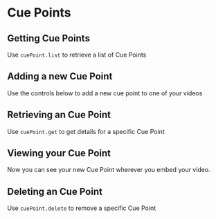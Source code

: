 <!--METADATA
{
  "icon": "columns",
  "sortOrder": 300,
  "tags": [
    "cuePoint",
    "media"
  ],
  "keywords": [],
  "summary": "Learn how to create cue points and listen for them during playback"
}
-->

# Cue Points


## Getting Cue Points
Use `cuePoint.list` to retrieve a list of Cue Points

<!--APICALL
{
  "method": "get",
  "path": "/service/cuepoint_cuepoint/action/list",
  "parameters": [
    {
      "name": "filter[cuePointTypeEqual]",
      "default": "codeCuePoint.Code",
      "hidden": true
    },
    {
      "name": "filter[entryIdEqual]",
      "dynamicEnum": {
        "path": "/service/media/action/list",
        "method": "get",
        "parameters": [],
        "array": "objects",
        "label": "name",
        "value": "id"
      }
    }
  ]
}
-->

## Adding a new Cue Point
Use the controls below to add a new cue point to one of your videos

<!--APICALL
{
  "method": "get",
  "path": "/service/cuepoint_cuepoint/action/add",
  "parameters": [
    {
      "name": "cuePoint[entryId]",
      "dynamicEnum": {
        "path": "/service/media/action/list",
        "method": "get",
        "parameters": [],
        "array": "objects",
        "label": "name",
        "value": "id"
      },
      "dynamicValue": {
        "fromStep": 0,
        "answer": "filter[entryIdEqual]"
      }
    },
    {
      "name": "cuePoint[code]"
    },
    {
      "name": "cuePoint[startTime]"
    },
    {
      "name": "cuePoint[description]"
    },
    {
      "name": "cuePoint[objectType]",
      "default": "KalturaCodeCuePoint",
      "hidden": true
    }
  ]
}
-->

## Retrieving an Cue Point
Use `cuePoint.get` to get details for a specific Cue Point

<!--APICALL
{
  "method": "get",
  "path": "/service/cuepoint_cuepoint/action/get",
  "parameters": [
    {
      "name": "id",
      "dynamicValue": {
        "fromStep": 1,
        "value": "id"
      }
    }
  ]
}
-->

## Viewing your Cue Point
Now you can see your new Cue Point wherever you embed your video.

<!--APICALL
{
  "method": "get",
  "path": "/service/media/action/get",
  "parameters": [
    {
      "name": "entryId",
      "dynamicValue": {
        "fromStep": 0,
        "answer": "filter[entryIdEqual]"
      }
    },
    {
      "name": "uiConf",
      "type": "string",
      "dynamicEnum": {
        "path": "/service/uiconf/action/list",
        "method": "get",
        "array": "objects",
        "value": "id",
        "label": "name"
      }
    }
  ]
}
-->

## Deleting an Cue Point
Use `cuePoint.delete` to remove a specific Cue Point

<!--APICALL
{
  "method": "get",
  "path": "/service/cuepoint_cuepoint/action/delete",
  "parameters": [
    {
      "name": "id",
      "dynamicValue": {
        "fromStep": 1,
        "value": "id"
      }
    }
  ]
}
-->